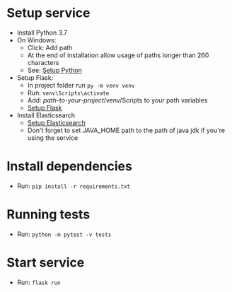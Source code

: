 # Setup service
- Install Python 3.7
- On Windows:
  - Click: Add path
  - At the end of installation allow usage of paths longer than 260 characters
  - See: [Setup Python](https://docs.python.org/3/using/windows.html)
- Setup Flask:
  - In project folder run `py -m venv venv`
  - Run: `venv\Scripts\activate`
  - Add: *path-to-your-project*/venv/Scripts to your path variables
  - [Setup Flask](http://flask.pocoo.org/docs/1.0/installation/)
- Install Elasticsearch
  - [Setup Elasticsearch](https://www.elastic.co/guide/en/elasticsearch/reference/current/install-elasticsearch.html)
  - Don't forget to set JAVA_HOME path to the path of java jdk if you're using the service

# Install dependencies  
- Run: `pip install -r requirements.txt`

# Running tests
- Run: `python -m pytest -v tests`

# Start service
- Run: `flask run`
